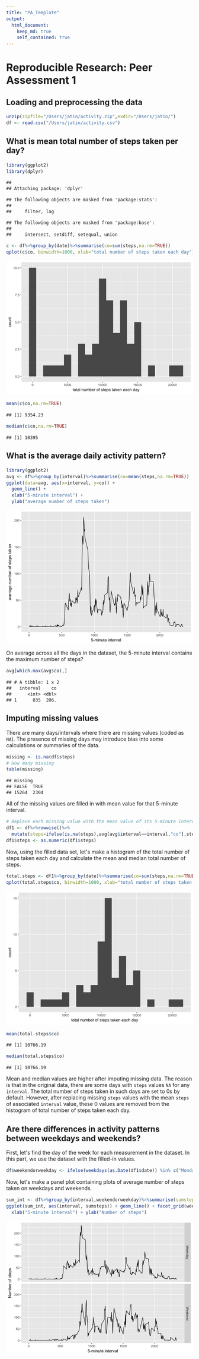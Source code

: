 ```yaml
---
title: "PA_Template"
output: 
  html_document:
    keep_md: true
    self_contained: true
---
```




# Reproducible Research: Peer Assessment 1

## Loading and preprocessing the data

```r
unzip(zipfile="/Users/jatin/activity.zip",exdir="/Users/jatin/")
df <- read.csv("/Users/jatin/activity.csv")
```

## What is mean total number of steps taken per day?

```r
library(ggplot2)
library(dplyr)
```

```
## 
## Attaching package: 'dplyr'
```

```
## The following objects are masked from 'package:stats':
## 
##     filter, lag
```

```
## The following objects are masked from 'package:base':
## 
##     intersect, setdiff, setequal, union
```

```r
c <- df%>%group_by(date)%>%summarise(co=sum(steps,na.rm=TRUE))
qplot(c$co, binwidth=1000, xlab="total number of steps taken each day")
```

![](PA_Template_files/figure-html/unnamed-chunk-1-1.png)<!-- -->

```r
mean(c$co,na.rm=TRUE)
```

```
## [1] 9354.23
```

```r
median(c$co,na.rm=TRUE)
```

```
## [1] 10395
```

## What is the average daily activity pattern?

```r
library(ggplot2)
avg <- df%>%group_by(interval)%>%summarise(co=mean(steps,na.rm=TRUE))
ggplot(data=avg, aes(x=interval, y=co)) +
  geom_line() +
  xlab("5-minute interval") +
  ylab("average number of steps taken")
```

![](PA_Template_files/figure-html/unnamed-chunk-2-1.png)<!-- -->

On average across all the days in the dataset, the 5-minute interval contains
the maximum number of steps?

```r
avg[which.max(avg$co),]
```

```
## # A tibble: 1 x 2
##   interval    co
##      <int> <dbl>
## 1      835  206.
```

## Imputing missing values

There are many days/intervals where there are missing values (coded as `NA`). The presence of missing days may introduce bias into some calculations or summaries of the data.


```r
missing <- is.na(df$steps)
# How many missing
table(missing)
```

```
## missing
## FALSE  TRUE 
## 15264  2304
```

All of the missing values are filled in with mean value for that 5-minute
interval.


```r
# Replace each missing value with the mean value of its 5-minute interval
df1 <- df%>%rowwise()%>%
  mutate(steps=ifelse(is.na(steps),avg[avg$interval==interval,"co"],steps))%>% data.frame()
df1$steps <- as.numeric(df1$steps)
```
Now, using the filled data set, let's make a histogram of the total number of steps taken each day and calculate the mean and median total number of steps.


```r
total.steps <- df1%>%group_by(date)%>%summarise(co=sum(steps,na.rm=TRUE))
qplot(total.steps$co, binwidth=1000, xlab="total number of steps taken each day")
```

![](PA_Template_files/figure-html/unnamed-chunk-5-1.png)<!-- -->

```r
mean(total.steps$co)
```

```
## [1] 10766.19
```

```r
median(total.steps$co)
```

```
## [1] 10766.19
```

Mean and median values are higher after imputing missing data. The reason is
that in the original data, there are some days with `steps` values `NA` for 
any `interval`. The total number of steps taken in such days are set to 0s by
default. However, after replacing missing `steps` values with the mean `steps`
of associated `interval` value, these 0 values are removed from the histogram
of total number of steps taken each day.

## Are there differences in activity patterns between weekdays and weekends?
First, let's find the day of the week for each measurement in the dataset. In
this part, we use the dataset with the filled-in values.


```r
df$weekendorweekday <- ifelse(weekdays(as.Date(df1$date)) %in% c("Monday", "Tuesday", "Wednesday", "Thursday", "Friday"),"Weekday","Weekend")
```

Now, let's make a panel plot containing plots of average number of steps taken
on weekdays and weekends.

```r
sum_int <- df%>%group_by(interval,weekendorweekday)%>%summarise(sumsteps=mean(steps,na.rm=TRUE))
ggplot(sum_int, aes(interval, sumsteps)) + geom_line() + facet_grid(weekendorweekday ~ .) +
  xlab("5-minute interval") + ylab("Number of steps")
```

![](PA_Template_files/figure-html/unnamed-chunk-7-1.png)<!-- -->
